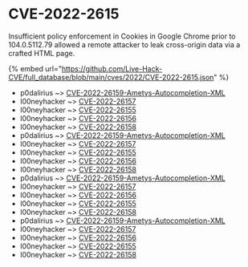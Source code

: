 # CVE-2022-2615

Insufficient policy enforcement in Cookies in Google Chrome prior to 104.0.5112.79 allowed a remote attacker to leak cross-origin data via a crafted HTML page.

{% embed url="https://github.com/Live-Hack-CVE/full_database/blob/main/cves/2022/CVE-2022-2615.json" %}


* p0dalirius ~> [CVE-2022-26159-Ametys-Autocompletion-XML](https://www.alice-snow.ru/2022/database/cve-2022-2615/cve-2022-26159-ametys-autocompletion-xml-p0dalirius)
* l00neyhacker ~> [CVE-2022-26157](https://www.alice-snow.ru/2022/database/cve-2022-2615/cve-2022-26157-l00neyhacker)
* l00neyhacker ~> [CVE-2022-26155](https://www.alice-snow.ru/2022/database/cve-2022-2615/cve-2022-26155-l00neyhacker)
* l00neyhacker ~> [CVE-2022-26156](https://www.alice-snow.ru/2022/database/cve-2022-2615/cve-2022-26156-l00neyhacker)
* l00neyhacker ~> [CVE-2022-26158](https://www.alice-snow.ru/2022/database/cve-2022-2615/cve-2022-26158-l00neyhacker)
* p0dalirius ~> [CVE-2022-26159-Ametys-Autocompletion-XML](https://www.alice-snow.ru/2022/database/cve-2022-2615/cve-2022-26159-ametys-autocompletion-xml-p0dalirius)
* l00neyhacker ~> [CVE-2022-26157](https://www.alice-snow.ru/2022/database/cve-2022-2615/cve-2022-26157-l00neyhacker)
* l00neyhacker ~> [CVE-2022-26155](https://www.alice-snow.ru/2022/database/cve-2022-2615/cve-2022-26155-l00neyhacker)
* l00neyhacker ~> [CVE-2022-26156](https://www.alice-snow.ru/2022/database/cve-2022-2615/cve-2022-26156-l00neyhacker)
* l00neyhacker ~> [CVE-2022-26158](https://www.alice-snow.ru/2022/database/cve-2022-2615/cve-2022-26158-l00neyhacker)
* p0dalirius ~> [CVE-2022-26159-Ametys-Autocompletion-XML](https://www.alice-snow.ru/2022/database/cve-2022-2615/cve-2022-26159-ametys-autocompletion-xml-p0dalirius)
* l00neyhacker ~> [CVE-2022-26157](https://www.alice-snow.ru/2022/database/cve-2022-2615/cve-2022-26157-l00neyhacker)
* l00neyhacker ~> [CVE-2022-26156](https://www.alice-snow.ru/2022/database/cve-2022-2615/cve-2022-26156-l00neyhacker)
* l00neyhacker ~> [CVE-2022-26155](https://www.alice-snow.ru/2022/database/cve-2022-2615/cve-2022-26155-l00neyhacker)
* l00neyhacker ~> [CVE-2022-26158](https://www.alice-snow.ru/2022/database/cve-2022-2615/cve-2022-26158-l00neyhacker)
* p0dalirius ~> [CVE-2022-26159-Ametys-Autocompletion-XML](https://www.alice-snow.ru/2022/database/cve-2022-2615/cve-2022-26159-ametys-autocompletion-xml-p0dalirius)
* l00neyhacker ~> [CVE-2022-26157](https://www.alice-snow.ru/2022/database/cve-2022-2615/cve-2022-26157-l00neyhacker)
* l00neyhacker ~> [CVE-2022-26156](https://www.alice-snow.ru/2022/database/cve-2022-2615/cve-2022-26156-l00neyhacker)
* l00neyhacker ~> [CVE-2022-26155](https://www.alice-snow.ru/2022/database/cve-2022-2615/cve-2022-26155-l00neyhacker)
* l00neyhacker ~> [CVE-2022-26158](https://www.alice-snow.ru/2022/database/cve-2022-2615/cve-2022-26158-l00neyhacker)